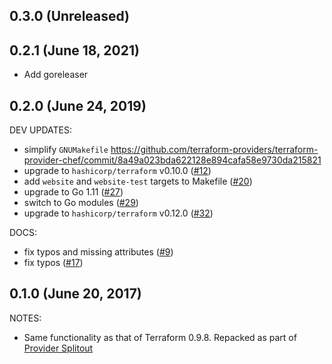## 0.3.0 (Unreleased)

## 0.2.1 (June 18, 2021)

* Add goreleaser

## 0.2.0 (June 24, 2019)

DEV UPDATES:

* simplify `GNUMakefile` https://github.com/terraform-providers/terraform-provider-chef/commit/8a49a023bda622128e894cafa58e9730da215821
* upgrade to `hashicorp/terraform` v0.10.0 ([#12](https://github.com/terraform-providers/terraform-provider-chef/issues/12))
* add `website` and `website-test` targets to Makefile ([#20](https://github.com/terraform-providers/terraform-provider-chef/issues/20))
* upgrade to Go 1.11 ([#27](https://github.com/terraform-providers/terraform-provider-chef/issues/27))
* switch to Go modules ([#29](https://github.com/terraform-providers/terraform-provider-chef/issues/29))
* upgrade to `hashicorp/terraform` v0.12.0 ([#32](https://github.com/terraform-providers/terraform-provider-chef/issues/32))

DOCS:

* fix typos and missing attributes ([#9](https://github.com/terraform-providers/terraform-provider-chef/issues/9))
* fix typos ([#17](https://github.com/terraform-providers/terraform-provider-chef/issues/17))

## 0.1.0 (June 20, 2017)

NOTES:

* Same functionality as that of Terraform 0.9.8. Repacked as part of [Provider Splitout](https://www.hashicorp.com/blog/upcoming-provider-changes-in-terraform-0-10/)
